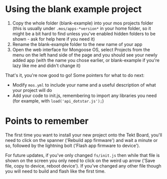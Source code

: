 # Using the blank example project
1. Copy the whole folder (blank-example) into your mos projects folder
(this is usually under `.mos/apps-*version*` in your home folder, so it
might be a bit hard to find unless you've enabled hidden folders to be
shown - ask for help here if you need it)
2. Rename the blank-example folder to the new name of your app
3. Open the web interface for Mongoose OS, select Projects from the menu on
the left hand side of the page and you should see your newly added app (with
the name you chose earlier, or blank-example if you're lazy like me and didn't
change it)

That's it, you're now good to go! Some pointers for what to do next:
- Modify `mos.yml` to include your name and a useful description of what your
project will do
- Add your code to init.js, remembering to import any libraries you need
(for example, with `load('api_dotstar.js');`)

# Points to remember
The first time you want to install your new project onto the Tekt Board, you'll
need to click on the spanner ('Rebuild app firmware') and wait a minute or so,
followed by the lightning bolt ('Flash app firmware to device').

For future updates, if you've only changed `fs/init.js` then while that file
is shown on the screen you only need to click on the weird up arrow ('Save
file, copy to device, reboot device'). If you've changed any other file though
you will need to build and flash like the first time.
